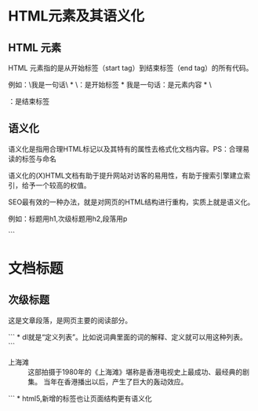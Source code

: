 # HTML元素及其语义化
## HTML 元素
<p>HTML 元素指的是从开始标签（start tag）到结束标签（end tag）的所有代码。</p>
例如：\<p\>我是一句话\</p\>
* \<p\>：是开始标签
* 我是一句话：是元素内容
* \<p/\>：是结束标签

## 语义化
<p>语义化是指用合理HTML标记以及其特有的属性去格式化文档内容。PS：合理易读的标签与命名</p>
<p>语义化的(X)HTML文档有助于提升网站对访客的易用性，有助于搜索引擎建立索引，给予一个较高的权值。</p>
<p>SEO最有效的一种办法，就是对网页的HTML结构进行重构，实质上就是语义化。</p>
<p> 例如：标题用h1,次级标题用h2,段落用p </p>
```
<h1>文档标题</h1>
<h2>次级标题</h2>

<p>这是文章段落，是网页主要的阅读部分。</p>
```
* dl就是“定义列表”。比如说词典里面的词的解释、定义就可以用这种列表。
```
<dl>
    <dt>上海滩</dt>
    <dd>这部拍摄于1980年的《上海滩》堪称是香港电视史上最成功、最经典的剧集。
    当年在香港播出以后，产生了巨大的轰动效应。</dd>
</dl>
```
* html5,新增的标签也让页面结构更有语义化


